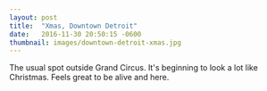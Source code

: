 ```yaml
---
layout: post
title:  "Xmas, Downtown Detroit"
date:   2016-11-30 20:50:15 -0600
thumbnail: images/downtown-detroit-xmas.jpg
---
```

The usual spot outside Grand Circus. It's beginning to look a lot like Christmas. Feels great to be alive and here.
